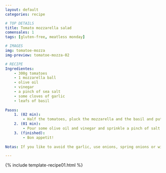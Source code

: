 ```yaml
---
layout: default
categories: recipe

# TOP DETAILS
title: Tomato mozzarella salad
comensales: 1
tags: [gluten-free, meatless monday]

# IMAGES
img: tomatoe-mozza
img-preview: tomatoe-mozza-02

# RECIPE
Ingredientes:
    - 300g tomatoes
    - 1 mozzarella ball
    - olive oil
    - vinegar
    - a pinch of sea salt
    - some cloves of garlic
    - leafs of basil
        
Pasos:
    1. (02 min): 
        - Half the tomatoes, pluck the mozzarella and the basil and put the ingredients into a bowl or a deep dish.
    2. (01 min): 
        - Pour some olive oil and vinegar and sprinkle a pinch of salt over it.
    3. (finished): 
        - Bon appetit!
  
Notas: If you like to avoid the garlic, use onions, spring onions or wild garlic instead. 

---
```

<!--more-->

{% include template-recipe01.html %}

